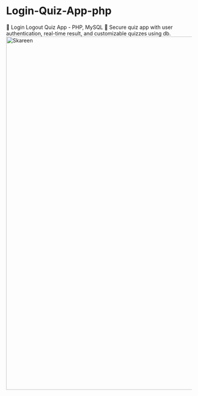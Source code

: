 # Login-Quiz-App-php
🎯 Login Logout Quiz App - PHP, MySQL 🚀 Secure quiz app with user authentication, real-time result, and customizable quizzes using db. 
<img width="959" alt="Skareen" src="https://github.com/Yuvaraja-M/Login-Quiz-App-php/assets/84231769/6057588e-6bce-4a85-81d8-5a6fc6dc49ac">

